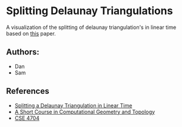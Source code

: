 # Splitting Delaunay Triangulations
A visualization of the splitting of delaunay triangulation's in linear time based on [this](https://link.springer.com/article/10.1007/s00453-002-0939-8) paper.

## Authors:
* Dan
* Sam

## References
* [Splitting a Delaunay Triangulation in Linear Time](https://link.springer.com/article/10.1007/s00453-002-0939-8)
* [A Short Course in Computational Geometry and Topology](https://www.springer.com/us/book/9783319059563)
* [CSE 4704](http://donsheehy.net/)